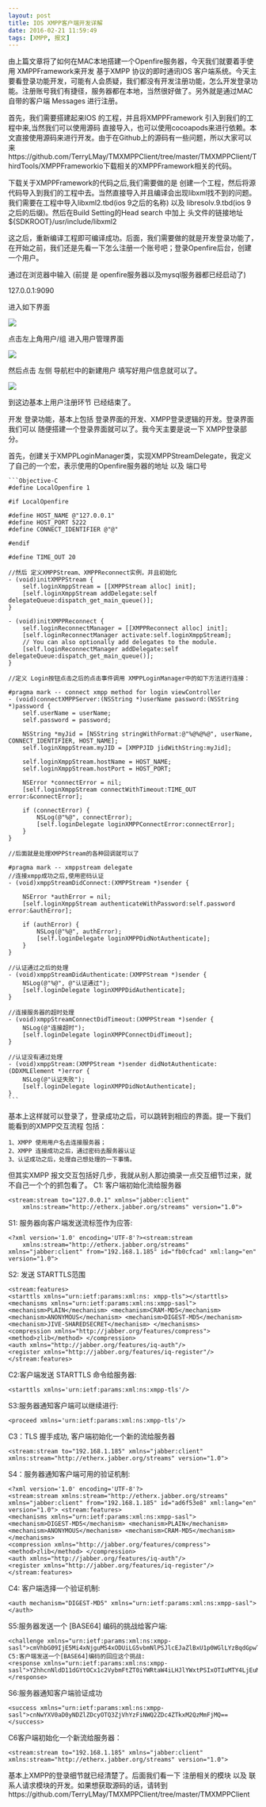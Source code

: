 ```yaml
---
layout: post
title: IOS XMPP客户端开发详解
date: 2016-02-21 11:59:49
tags: [XMPP, 报文]
---
```


由上篇文章将了如何在MAC本地搭建一个Openfire服务器，今天我们就要着手使用 XMPPFramework来开发 基于XMPP 协议的即时通讯IOS 客户端系统。今天主要看登录功能开发，可能有人会质疑，我们都没有开发注册功能，怎么开发登录功能。注册账号我们有捷径，服务器都在本地，当然很好做了。另外就是通过MAC 自带的客户端 Messages 进行注册。

首先，我们需要搭建起来IOS 的工程，并且将XMPPFramework 引入到我们的工程中来,当然我们可以使用源码
直接导入，也可以使用cocoapods来进行依赖。本文直接使用源码来进行开发。由于在Github上的源码有一些问题，所以大家可以来https://github.com/TerryLMay/TMXMPPClient/tree/master/TMXMPPClient/ThirdTools/XMPPFrameworkio下载相关的XMPPFramework相关的代码。

下载关于XMPPFramework的代码之后,我们需要做的是 创建一个工程，然后将源代码导入到我们的工程中去。当然直接导入并且编译会出现libxml找不到的问题。我们需要在工程中导入libxml2.tbd(ios 9之后的名称) 以及 libresolv.9.tbd(ios 9之后的后缀)。然后在Build Setting的Head search 中加上 头文件的链接地址
${SDKROOT}/usr/include/libxml2

这之后，重新编译工程即可编译成功。后面，我们需要做的就是开发登录功能了，在开始之前，我们还是先看一下怎么注册一个账号吧；登录Openfire后台，创建一个用户。

通过在浏览器中输入 (前提 是 openfire服务器以及mysql服务器都已经启动了)

127.0.0.1:9090     

进入如下界面

<img src='/img/blogImages/XMPPLogin/OpenFireServerHomePage.png'/>

点击左上角用户/组 进入用户管理界面

<img src='/img/blogImages/XMPPLogin/OpenfireUserHomePage.png'/>

然后点击 左侧 导航栏中的新建用户 填写好用户信息就可以了。

<img src='/img/blogImages/XMPPLogin/OpenfireCreateUserPage.png'/>

到这边基本上用户注册环节 已经结束了。

开发 登录功能，基本上包括 登录界面的开发、XMPP登录逻辑的开发。登录界面我们可以 随便搭建一个登录界面就可以了。我今天主要是说一下 XMPP登录部分。

首先，创建关于XMPPLoginManager类，实现XMPPStreamDelegate，我定义了自己的一个宏，表示使用的Openfire服务器的地址 以及 端口号


	```Objective-C
	#define LocalOpenfire 1

	#if LocalOpenfire

	#define HOST_NAME @"127.0.0.1"
	#define HOST_PORT 5222
	#define CONNECT_IDENTIFIER @"@"

	#endif

	#define TIME_OUT 20

	//然后 定义XMPPStream、XMPPReconnect实例，并且初始化
	- (void)initXMPPStream {
	    self.loginXmppStream = [[XMPPStream alloc] init];
	    [self.loginXmppStream addDelegate:self delegateQueue:dispatch_get_main_queue()];
	}

	- (void)initXMPPReconnect {
	    self.loginReconnectManager = [[XMPPReconnect alloc] init];
	    [self.loginReconnectManager activate:self.loginXmppStream];
	    // You can also optionally add delegates to the module.
	    [self.loginReconnectManager addDelegate:self delegateQueue:dispatch_get_main_queue()];
	}

	//定义 Login按钮点击之后的点击事件调用 XMPPLoginManager中的如下方法进行连接：

	#pragma mark -- connect xmpp method for login viewController
	- (void)connectXMPPServer:(NSString *)userName password:(NSString *)password {
	    self.userName = userName;
	    self.password = password;

	    NSString *myJid = [NSString stringWithFormat:@"%@%@%@", userName, CONNECT_IDENTIFIER, HOST_NAME];
	    self.loginXmppStream.myJID = [XMPPJID jidWithString:myJid];

	    self.loginXmppStream.hostName = HOST_NAME;
	    self.loginXmppStream.hostPort = HOST_PORT;

	    NSError *connectError = nil;
	    [self.loginXmppStream connectWithTimeout:TIME_OUT error:&connectError];

	    if (connectError) {
	        NSLog(@"%@", connectError);
	        [self.loginDelegate loginXMPPConnectError:connectError];
	    }
	}

	//后面就是处理XMPPStream的各种回调就可以了

	#pragma mark -- xmppstream delegate
	//连接xmpp成功之后,使用密码认证
	- (void)xmppStreamDidConnect:(XMPPStream *)sender {

	    NSError *authError = nil;
	    [self.loginXmppStream authenticateWithPassword:self.password error:&authError];

	    if (authError) {
	        NSLog(@"%@", authError);
	        [self.loginDelegate loginXMPPDidNotAuthenticate];
	    }
	}

	//认证通过之后的处理
	- (void)xmppStreamDidAuthenticate:(XMPPStream *)sender {
	    NSLog(@"%@", @"认证通过");
	    [self.loginDelegate loginXMPPDidAuthenticate];
	}

	//连接服务器的超时处理
	- (void)xmppStreamConnectDidTimeout:(XMPPStream *)sender {
	    NSLog(@"连接超时");
	    [self.loginDelegate loginXMPPConnectDidTimeout];
	}

	//认证没有通过处理
	- (void)xmppStream:(XMPPStream *)sender didNotAuthenticate:(DDXMLElement *)error {
	    NSLog(@"认证失败");
	    [self.loginDelegate loginXMPPDidNotAuthenticate];
	}
	```

基本上这样就可以登录了，登录成功之后，可以跳转到相应的界面。提一下我们 能看到的XMPP交互流程 包括：

	1、XMPP 使用用户名去连接服务器；
	2、XMPP 连接成功之后，通过密码去服务器认证
	3、认证成功之后，处理自己想处理的一下事情。

但其实XMPP 报文交互包括好几步，我就从别人那边摘录一点交互细节过来，就不自己一个个的抓包看了。
C1: 客户端初始化流给服务器

	<stream:stream to="127.0.0.1" xmlns="jabber:client"
		xmlns:stream="http://etherx.jabber.org/streams" version="1.0">

S1: 服务器向客户端发送流标签作为应答:

	<?xml version='1.0' encoding='UTF-8'?><stream:stream
		xmlns:stream="http://etherx.jabber.org/streams" xmlns="jabber:client" from="192.168.1.185" id="fb0cfcad" xml:lang="en" version="1.0">

S2: 发送 STARTTLS范围

	<stream:features>
	<starttls xmlns="urn:ietf:params:xml:ns: xmpp-tls"></starttls> <mechanisms xmlns="urn:ietf:params:xml:ns:xmpp-sasl">
	<mechanism>PLAIN</mechanism> <mechanism>CRAM-MD5</mechanism> <mechanism>ANONYMOUS</mechanism> <mechanism>DIGEST-MD5</mechanism> <mechanism>JIVE-SHAREDSECRET</mechanism> </mechanisms>
	<compression xmlns="http://jabber.org/features/compress">
	<method>zlib</method> </compression>
	<auth xmlns="http://jabber.org/features/iq-auth"/>
	<register xmlns="http://jabber.org/features/iq-register"/> </stream:features>  

C2:客户端发送 STARTTLS 命令给服务器:

	<starttls xmlns='urn:ietf:params:xml:ns:xmpp-tls'/>

S3:服务器通知客户端可以继续进行:

	<proceed xmlns='urn:ietf:params:xml:ns:xmpp-tls'/>

C3：TLS 握手成功, 客户端初始化一个新的流给服务器

	<stream:stream to="192.168.1.185" xmlns="jabber:client"
	xmlns:stream="http://etherx.jabber.org/streams" version="1.0">  

S4：服务器通知客户端可用的验证机制:

	<?xml version='1.0' encoding='UTF-8'?>
	<stream:stream xmlns:stream="http://etherx.jabber.org/streams"
	xmlns="jabber:client" from="192.168.1.185" id="ad6f53e8" xml:lang="en" version="1.0"> <stream:features>
	<mechanisms xmlns="urn:ietf:params:xml:ns:xmpp-sasl"> <mechanism>DIGEST-MD5</mechanism> <mechanism>PLAIN</mechanism>
	<mechanism>ANONYMOUS</mechanism> <mechanism>CRAM-MD5</mechanism> </mechanisms>
	<compression xmlns="http://jabber.org/features/compress"> <method>zlib</method> </compression>
	<auth xmlns="http://jabber.org/features/iq-auth"/>
	<register xmlns="http://jabber.org/features/iq-register"/> </stream:features>

C4: 客户端选择一个验证机制:

	<auth mechanism="DIGEST-MD5" xmlns="urn:ietf:params:xml:ns:xmpp-sasl"></auth>

S5:服务器发送一个 [BASE64] 编码的挑战给客户端:

	<challenge xmlns="urn:ietf:params:xml:ns:xmpp-sasl">cmVhbG09IjE5Mi4xNjguMS4xODUiLG5vbmNlPSJlcEJaZlBxU1p0WGlLYzBqdGpwT0I1a01HMHdiY0hsUmNhOE52ZE9SIixxb3A9ImF1dGgiLGNoYXJzZXQ9dXRmLTgsYWxnb3JpdGhtPW1kNS1zZXNz</challenge>  C5:客户端发送一个[BASE64]编码的回应这个挑战:
	<response xmlns="urn:ietf:params:xml:ns:xmpp-sasl">Y2hhcnNldD11dGYtOCx1c2VybmFtZT0iYWRtaW4iLHJlYWxtPSIxOTIuMTY4LjEuMTg1Iixub25jZT0iZXBCWmZQcVNadFhpS2MwanRqcE9CNWtNRzB3YmNIbFJjYThOdmRPUiIsbmM9MDAwMDAwMDEsY25vbmNlPSJMNDJ1SE1XK2piemh6N1hzdWRndHN1V1VIT2hNZmFLVUJpcU5iR1p2IixkaWdlc3QtdXJpPSJ4bXBwLzE5Mi4xNjguMS4xODUiLG1heGJ1Zj02NTUzNixyZXNwb25zZT1hN2JhMWZlOThiMDc2ZjUzZWUzNTczM2Q5NDMwODJlYSxxb3A9YXV0aCxhdXRoemlkPSJhZG1pbiI=</response>

S6:服务器通知客户端验证成功

	<success xmlns="urn:ietf:params:xml:ns:xmpp-sasl">cnNwYXV0aD0yNDZlZDcyOTQ3ZjVhYzFiNWQ2ZDc4ZTkxM2QzMmFjMQ==</success>

C6客户端初始化一个新流给服务器：

	<stream:stream to="192.168.1.185" xmlns="jabber:client"
	xmlns:stream="http://etherx.jabber.org/streams" version="1.0">

基本上XMPP的登录细节就已经清楚了。后面我们看一下 注册相关的模块 以及 联系人请求模块的开发。如果想获取源码的话，请转到https://github.com/TerryLMay/TMXMPPClient/tree/master/TMXMPPClient
